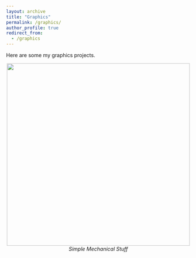 ```yaml
---
layout: archive
title: "Graphics"
permalink: /graphics/
author_profile: true
redirect_from:
  - /graphics
---
```


Here are some my graphics projects.

<p align = "center">
    <img width="500"  src="/figure/graphics/knife.gif">
    <br>
    <i>Simple Mechanical Stuff</i>
</p>